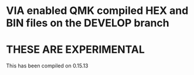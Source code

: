 # VIA enabled QMK compiled HEX and BIN files on the DEVELOP branch

# THESE ARE EXPERIMENTAL 

 This has been compiled on 0.15.13

